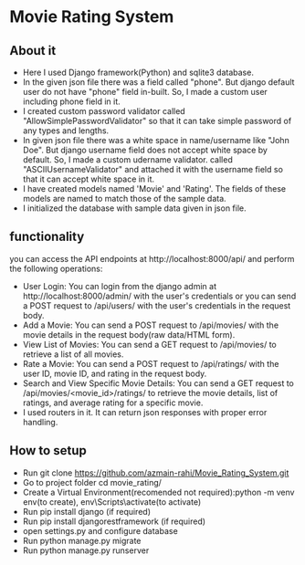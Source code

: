 # Movie Rating System
## About it
* Here I used Django framework(Python) and sqlite3 database.
* In the given json file there was a field called "phone". But django default user do not have "phone" field in-built. So, I made a custom user including phone field in it.
* I created custom password validator called "AllowSimplePasswordValidator" so that it can take simple password of any types and lengths.
* In given json file there was a white space in name/username like "John Doe". But django username field does not accept white space by default. So, I made a custom udername validator. called "ASCIIUsernameValidator" and attached it with the username field so that it can accept white space in it.
* I have created models named 'Movie' and 'Rating'. The fields of these models are named to match those of the sample data.
* I initialized the database with sample data given in json file.

## functionality
you can access the API endpoints at http://localhost:8000/api/ and perform the following operations:
* User Login: You can login from the django admin at http://localhost:8000/admin/ with the user's credentials or you can send a POST request to /api/users/ with the user's credentials in the request body.
* Add a Movie: You can send a POST request to /api/movies/ with the movie details in the request body(raw data/HTML form).
* View List of Movies: You can send a GET request to /api/movies/ to retrieve a list of all movies.
* Rate a Movie: You can send a POST request to /api/ratings/ with the user ID, movie ID, and rating in the request body.
* Search and View Specific Movie Details: You can send a GET request to /api/movies/<movie_id>/ratings/ to retrieve the movie details, list of ratings, and average rating for a specific movie.
* I used routers in it. It can return json responses with proper error handling.

## How to setup
* Run git clone https://github.com/azmain-rahi/Movie_Rating_System.git
* Go to project folder cd movie_rating/
* Create a Virtual Environment(recomended not required):python -m venv env(to create), env\Scripts\activate(to activate)
* Run pip install django (if required)
* Run pip install djangorestframework (if required)
* open settings.py and configure database
* Run python manage.py migrate
* Run python manage.py runserver

